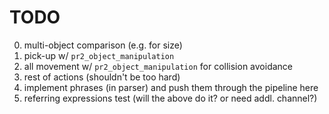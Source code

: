 # TODO
0. multi-object comparison (e.g. for size)
0. pick-up w/ `pr2_object_manipulation`
0. all movement w/ `pr2_object_manipulation` for collision avoidance
0. rest of actions (shouldn't be too hard)
0. implement phrases (in parser) and push them through the pipeline here
0. referring expressions test (will the above do it? or need addl. channel?)
